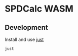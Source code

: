 # SPDCalc WASM

## Development

Install and use [just](https://github.com/casey/just)

```sh
just
```
